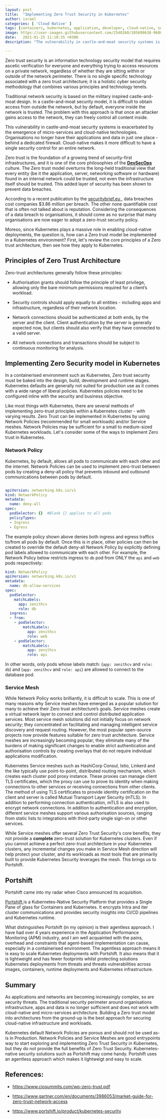 ```yaml
---
layout: post
title:  "Implementing Zero Trust Security in Kubernetes"
author: israel
categories: [ 'Cloud Native' ]
tags: [containers, kubernetes, application, developer, cloud-native, security ]
image: https://user-images.githubusercontent.com/2548160/105699638-96867e00-5eff-11eb-825f-b9d93cea87ad.png
date:   2021-01-25 11:10:35 +0300
description: "The vulnerability in castle-and-moat security systems is exacerbated by the emergence of micro-services and cloud-native technologies. The question is, how can a Zero trust model be implemented in a Kubernetes environment ?"

---
```


Zero trust security is an information technology security model that requires ascetic verification for everyone and everything trying to access resources on a private network, regardless of whether they are sitting within or outside of the network perimeter. There is no single specific technology associated with a zero trust architecture; it is a holistic cyber security methodology that combines various  principles and technology tenets.

Traditional network security is based on the military inspired castle-and-moat design. In a castle-and-moat security model, it is difficult to obtain access from outside the network, but by default, everyone inside the network is trusted. The problem with this approach is that once an attacker gains access to the network, they can freely control all content inside.

This vulnerability in castle-and-moat security systems is exacerbated by the emergence of micro-services and cloud-native technologies. Organisations no longer have their applications and data in just one place - behind a dedicated firewall. Cloud-native makes it more difficult to have a single security control for an entire network.

Zero trust is the foundation of a growing trend of security-first infrastructures, and it is one of the core philosophies of the  <a href="https://dodcio.defense.gov/Portals/0/Documents/DoD%20Enterprise%20DevSecOps%20Reference%20Design%20v1.0_Public%20Release.pdf" target="_blank"><b>DevSecOps</b></a> culture. The Zero trust model overturns the long-held traditional view that every entity (be it the application, server, networking software or hardware) found in an internal network could be trusted, not even the infrastructure itself should be trusted. This added layer of security has been shown to prevent data breaches.

According to a recent publication by the <a href ="https://securitybrief.eu/story/data-breaches-costing-companies-millions-could-incident-response-help" target="_blank"> securitybrief.eu </a>, data breaches cost companies $3.86 million per breach. The other none quantifiable cost that is often not talked about is reputation. Considering the consequences of a data breach to organisations, it should come as no surprise that many organisations are now eager to adopt a zero-trust security policy.

Moreso, since Kubernetes plays a massive role in enabling cloud-native deployments, the question is,  how can a Zero trust model be implemented in a Kubernetes environment? First, let's review the core principles of a Zero trust architecture, then see how they apply to Kubernetes.

## Principles of Zero Trust Architecture

Zero-trust architectures generally follow these principles:

- Authorisation grants should follow the principle of least privilege, allowing only the bare minimum permissions required for a client’s workload.

- Security controls should apply equally to all entities - including apps and infrastructure, regardless of their network location.

- Network connections should be authenticated at both ends, by the server and the client. Client authentication by the server is generally expected now, but clients should also verify that they have connected to a valid server.

- All network connections and transactions should be subject to continuous monitoring for analysis.

## Implementing Zero Security model in Kubernetes

In a containerised environment such as Kubernetes, Zero trust security must be baked into the design, build, development and runtime stages. Kubernetes defaults are generally not suited for production use as it comes with a wide range of liberal policies. Kubernetes policies need to be configured inline with the security and business objective.

Like most things with Kubernetes, there are several methods of implementing zero-trust principles within a Kubernetes cluster - with varying results. Zero Trust can be implemented in Kubernetes by using Network Policies (recommended for small workloads) and/or Service meshes. Network Policies may be sufficient for a small to medium-sized Kubernetes workloads.  Let's consider some of the ways to implement Zero trust in Kubernetes.

### Network Policy

Kubernetes, by default, allows all pods to communicate with each other and the internet. Network Policies can be used to implement zero-trust between pods by creating a deny-all policy that prevents inbound and outbound communications between pods by default.

```yaml 

apiVersion: networking.k8s.io/v1 
kind: NetworkPolicy 
metadata:   
  name: deny-all 
spec:   
  podSelector: {}  #Blank {} applies to all pods  
  policyTypes:   
  - Ingress   
  - Egress

```

The example policy shown above denies both ingress and egress traffics to/from all pods by default. Once this is in place, other policies can then be created to override the default deny-all Network Policy by explicitly defining pod labels allowed to communicate with each other. For example, the Network Policy below restricts ingress to `db` pod from ONLY the `api` and `web` pods respectively:


```yaml
kind: NetworkPolicy
apiVersion: networking.k8s.io/v1
metadata:
  name: db-allow-services
spec:
  podSelector:
    matchLabels:
      app: zenithcv
      role: db
  ingress:
  - from:
    - podSelector:
        matchLabels:
          app: zenithcv
          role: web
    - podSelector:
        matchLabels:
          app: zenithcv
          role: api
```

In other words, only pods whose labels match: (`app: zenithcv` and `role: db`) and (`app: zenithcv` and `role: api`) are allowed to connect to the database pod.

### Service Mesh

While Network Policy works brilliantly, it is difficult to scale. This is one of many reasons why Service meshes have emerged as a popular solution for many to achieve their Zero trust architecture’s goals. Service meshes create a virtual network layer to connect and control distributed application services. Most service mesh solutions did not initially focus on network security; they concentrated on facilitating and managing intelligent service discovery and request routing. However, the most popular open-source projects now provide features suitable for zero trust architecture. Service meshes are increasingly becoming popular; they eliminate many of the burdens of making significant changes to enable strict authentication and authorisation controls by creating overlays that do not require individual applications modification.

Kubernetes Service meshes such as HashiCorp Consul, Istio, Linkerd and the like typically use point-to-point, distributed routing mechanism, which creates each cluster pod proxy instance. These proxies can manage client TLS certificates, which the proxy can use to prove its identity when making connections to other services or receiving connections from other clients. The method of using TLS certificates to provide identity certification on the client and server is called Mutual Transport Layer Security (mTLS). In addition to performing connection authentication, mTLS is also used to encrypt network connections.
In addition to authentication and encryption, different service meshes support various authorisation sources, ranging from static lists to integrations with third-party single sign-on or other services.

While Service meshes offer several Zero Trust Security's core benefits, they not provide a <b> complete </b> zero-trust solution for Kubernetes clusters. Even if you cannot achieve a perfect zero-trust architecture in your Kubernetes clusters, any incremental changes you make in Service Mesh direction will help protect your cluster, and its workloads as most tools that are primarily built to provide Kubernetes Security leverages the mesh. This brings us to Portshift.

## Portshift

Portshift came into my radar when Cisco announced its acquisition.

<a href="https://www.portshift.io/" target="_blank"> Portshift </a> is a Kubernetes-Native Security Platform that provides a Single Pane of glass for Containers and Kubernetes. It encrypts Intra and iter cluster communications and provides security insights into CI/CD pipelines and Kubernetes runtime.

What distinguishes Portshift (in my opinion) is their agentless approach. I have had over 4 years experience in the Application Performance Monitoring (APM) industry, and I am well acquainted with the pains, overhead and constraints that agent-based implementation can cause, especially in a containerised environment.  The agentless approach means it is easy to scale Kubernetes deployments with Portshift. It also means that it is lightweight and has fewer footprints whilst protecting solutions Kubernetes deployments from threats and threats vulnerabilities across images, containers, runtime deployments and Kubernetes infrastructure.

## Summary

As applications and networks are becoming increasingly complex, so are security threats. The traditional security perimeter around organisations infrastructure, apps and data is no longer sufficient and does not work with cloud-native and micro-services architecture. Building a Zero trust model into architectures from the ground-up is the best approach for securing cloud-native infrastructure and workloads.

Kubernetes default Network Policies are porous and should not be used as-is in Production. Network Policies and Service Meshes are good entrypoints way to start exploring and implementing Zero Trust Security in Kubernetes, but they do not provide the full benefits of Zero Trust Security. Kubernetes-native security solutions such as Portshift may come handy. Portshift uses an agentless approach which makes it lightweigt and easy to scale.

## References:

- https://www.ciosummits.com/wp-zero-trust.pdf

- https://www.gartner.com/en/documents/3986053/market-guide-for-zero-trust-network-access

- https://www.portshift.io/product/kubernetes-security

